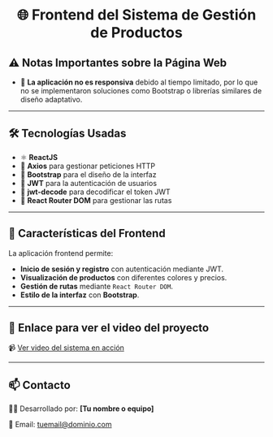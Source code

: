 <h1 align="center">🌐 Frontend del Sistema de Gestión de Productos</h1>

<h2>⚠️ Notas Importantes sobre la Página Web</h2>

<ul>
  <li>📱 <strong>La aplicación no es responsiva</strong> debido al tiempo limitado, por lo que no se implementaron soluciones como Bootstrap o librerías similares de diseño adaptativo.</li>
</ul>

<hr />

<h2>🛠️ Tecnologías Usadas</h2>

<ul>
  <li>⚛️ <strong>ReactJS</strong></li>
  <li>🧩 <strong>Axios</strong> para gestionar peticiones HTTP</li>
  <li>🎨 <strong>Bootstrap</strong> para el diseño de la interfaz</li>
  <li>🔑 <strong>JWT</strong> para la autenticación de usuarios</li>
  <li>🔐 <strong>jwt-decode</strong> para decodificar el token JWT</li>
  <li>🔀 <strong>React Router DOM</strong> para gestionar las rutas</li>
</ul>

<hr />

<h2>📱 Características del Frontend</h2>

<p>La aplicación frontend permite:</p>

<ul>
  <li><strong>Inicio de sesión y registro</strong> con autenticación mediante JWT.</li>
  <li><strong>Visualización de productos</strong> con diferentes colores y precios.</li>
  <li><strong>Gestión de rutas</strong> mediante <code>React Router DOM</code>.</li>
  <li><strong>Estilo de la interfaz</strong> con <strong>Bootstrap</strong>.</li>
</ul>

<hr />

<h2>🎥 Enlace para ver el video del proyecto</h2>

<p>
  📹 <a href="https://drive.google.com/file/d/1mezu3Z5xqU3QafiK4Bp7v-XZShLmoaMV/view?usp=drive_link" target="_blank">
    Ver video del sistema en acción
  </a>
</p>

<hr />

<h2>📫 Contacto</h2>

<p>👨‍💻 Desarrollado por: <strong>[Tu nombre o equipo]</strong></p>
<p>📧 Email: <a href="mailto:tuemail@dominio.com">tuemail@dominio.com</a></p>
